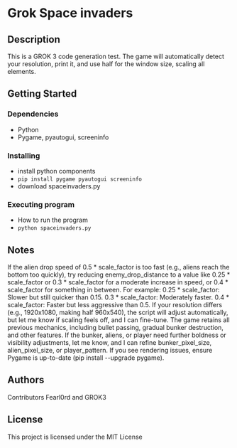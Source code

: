 # Grok Space invaders

## Description

This is a GROK 3 code generation test.
The game will automatically detect your resolution, print it, and use half for the window size, scaling all elements.

## Getting Started

### Dependencies

* Python
* Pygame, pyautogui, screeninfo

### Installing

* install python components
* ```pip install pygame pyautogui screeninfo ```
* download spaceinvaders.py

### Executing program

* How to run the program
* ```python spaceinvaders.py```

## Notes

If the alien drop speed of 0.5 * scale_factor is too fast (e.g., aliens reach the bottom too quickly), try reducing enemy_drop_distance to a value like 0.25 * scale_factor or 0.3 * scale_factor for a moderate increase in speed, or 0.4 * scale_factor for something in between. For example:
0.25 * scale_factor: Slower but still quicker than 0.15.
0.3 * scale_factor: Moderately faster.
0.4 * scale_factor: Faster but less aggressive than 0.5.
If your resolution differs (e.g., 1920x1080, making half 960x540), the script will adjust automatically, but let me know if scaling feels off, and I can fine-tune.
The game retains all previous mechanics, including bullet passing, gradual bunker destruction, and other features.
If the bunker, aliens, or player need further boldness or visibility adjustments, let me know, and I can refine bunker_pixel_size, alien_pixel_size, or player_pattern.
If you see rendering issues, ensure Pygame is up-to-date (pip install --upgrade pygame).

## Authors

Contributors Fearl0rd and GROK3

## License

This project is licensed under the MIT License 
